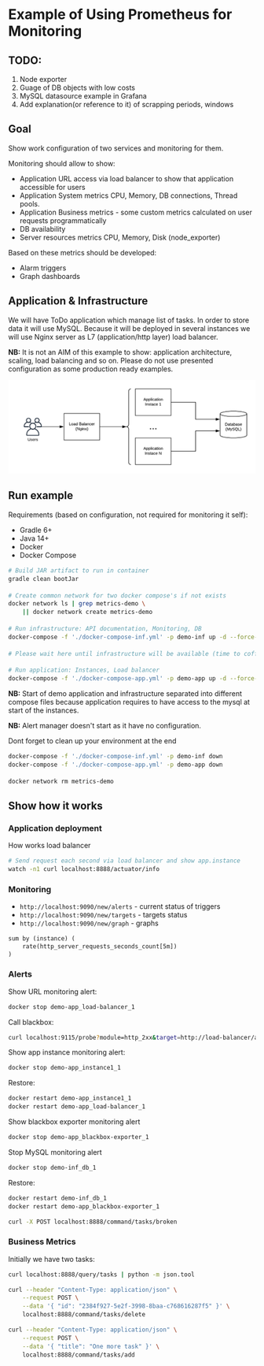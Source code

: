 # Example of Using Prometheus for Monitoring

## TODO:

1. Node exporter
2. Guage of DB objects with low costs
3. MySQL datasource example in Grafana
4. Add explanation(or reference to it) of scrapping periods, windows

## Goal

Show work configuration of two services and monitoring for them. 

Monitoring should allow to show:

* Application URL access via load balancer to show that application accessible for users
* Application System metrics CPU, Memory, DB connections, Thread pools.
* Application Business metrics - some custom metrics calculated on user requests programmatically
* DB availability
* Server resources metrics CPU, Memory, Disk (node_exporter)

Based on these metrics should be developed:

* Alarm triggers
* Graph dashboards

## Application & Infrastructure

We will have ToDo application which manage list of tasks. In order to store data it will use MySQL. Because it will be 
deployed in several instances we will use Nginx server as L7 (application/http layer) load balancer.

**NB:** It is not an AIM of this example to show: application architecture, scaling, load balancing and so on. Please do not
use presented configuration as some production ready examples. 

![Deployment Diagram](docs/deployment.png)

## Run example

Requirements (based on configuration, not required for monitoring it self):

* Gradle 6+
* Java 14+
* Docker
* Docker Compose

```bash
# Build JAR artifact to run in container
gradle clean bootJar 

# Create common network for two docker compose's if not exists
docker network ls | grep metrics-demo \
    || docker network create metrics-demo

# Run infrastructure: API documentation, Monitoring, DB
docker-compose -f './docker-compose-inf.yml' -p demo-inf up -d --force-recreate

# Please wait here until infrastructure will be available (time to coffee? =)
 
# Run application: Instances, Load balancer
docker-compose -f './docker-compose-app.yml' -p demo-app up -d --force-recreate --build
```

**NB:** Start of demo application and infrastructure separated into different compose files because application
requires to have access to the mysql at start of the instances.

**NB:** Alert manager doesn't start as it have no configuration.

Dont forget to clean up your environment at the end 

```bash
docker-compose -f './docker-compose-inf.yml' -p demo-inf down
docker-compose -f './docker-compose-app.yml' -p demo-app down

docker network rm metrics-demo
```

## Show how it works 

### Application deployment

How works load balancer

```bash
# Send request each second via load balancer and show app.instance
watch -n1 curl localhost:8888/actuator/info
```

### Monitoring

* `http://localhost:9090/new/alerts` - current status of triggers
* `http://localhost:9090/new/targets` - targets status 
* `http://localhost:9090/new/graph` - graphs

```promenteus
sum by (instance) (
    rate(http_server_requests_seconds_count[5m])
)
```

### Alerts

Show URL monitoring alert:
```bash
docker stop demo-app_load-balancer_1
```

Call blackbox:
```bash
curl localhost:9115/probe?module=http_2xx&target=http://load-balancer/actuator/health
```

Show app instance monitoring alert:
```bash
docker stop demo-app_instance1_1
```

Restore:
```bash
docker restart demo-app_instance1_1
docker restart demo-app_load-balancer_1
```

Show blackbox exporter monitoring alert
```bash
docker stop demo-app_blackbox-exporter_1
```

Stop MySQL monitoring alert
```bash
docker stop demo-inf_db_1
```

Restore:
```bash
docker restart demo-inf_db_1
docker restart demo-app_blackbox-exporter_1
```

```bash
curl -X POST localhost:8888/command/tasks/broken
```

### Business Metrics

Initially we have two tasks:
```bash
curl localhost:8888/query/tasks | python -m json.tool
```

```bash
curl --header "Content-Type: application/json" \
    --request POST \
    --data '{ "id": "2384f927-5e2f-3998-8baa-c768616287f5" }' \
    localhost:8888/command/tasks/delete 
```

```bash
curl --header "Content-Type: application/json" \
    --request POST \
    --data '{ "title": "One more task" }' \
    localhost:8888/command/tasks/add 
```
